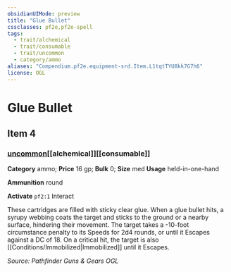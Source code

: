 ```yaml
---
obsidianUIMode: preview
title: "Glue Bullet"
cssclasses: pf2e,pf2e-spell
tags:
  - trait/alchemical
  - trait/consumable
  - trait/uncommon
  - category/ammo
aliases: "Compendium.pf2e.equipment-srd.Item.L1tqtTYU8kk7G7h6"
license: OGL
---
```

# Glue Bullet
## Item 4
### [uncommon](uncommon.md "Uncommon Rarity Trait")[[alchemical]][[consumable]]

**Category** ammo; 
**Price** 16 gp; 
**Bulk** 0; **Size** med
**Usage** held-in-one-hand

**Ammunition** round

**Activate** `pf2:1` Interact

These cartridges are filled with sticky clear glue. When a glue bullet hits, a syrupy webbing coats the target and sticks to the ground or a nearby surface, hindering their movement. The target takes a -10-foot circumstance penalty to its Speeds for 2d4 rounds, or until it Escapes against a DC of 18. On a critical hit, the target is also [[Conditions/Immobilized|Immobilized]] until it Escapes.

*Source: Pathfinder Guns & Gears*
*OGL*